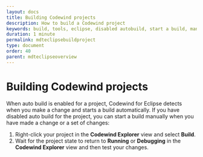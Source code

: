 ```yaml
---
layout: docs
title: Building Codewind projects
description: How to build a Codewind project
keywords: build, tools, eclipse, disabled autobuild, start a build, manually build
duration: 1 minute
permalink: mdteclipsebuildproject
type: document
order: 40
parent: mdteclipseoverview
---
```


# Building Codewind projects

When auto build is enabled for a project, Codewind for Eclipse detects when you make a change and starts a build automatically. If you have disabled auto build for the project, you can start a build manually when you have made a change or a set of changes:

1. Right-click your project in the **Codewind Explorer** view and select **Build**.
2. Wait for the project state to return to **Running** or **Debugging** in the **Codewind Explorer** view and then test your changes.
